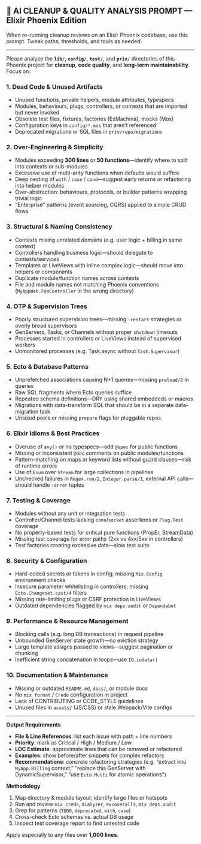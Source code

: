 ## 🤖 AI CLEANUP & QUALITY ANALYSIS PROMPT — Elixir Phoenix Edition

When re-running cleanup reviews on an Elixir Phoenix codebase, use this prompt. Tweak paths, thresholds, and tools as needed:

---
Please analyze the **`lib/`**, **`config/`**, **`test/`**, and **`priv/`** directories of this Phoenix project for **cleanup**, **code quality**, and **long-term maintainability**. Focus on:

### 1. Dead Code & Unused Artifacts  
- Unused functions, private helpers, module attributes, typespecs  
- Modules, behaviours, plugs, controllers, or contexts that are imported but never invoked  
- Obsolete test files, fixtures, factories (ExMachina), mocks (Mox)  
- Configuration keys in `config/*.exs` that aren’t referenced  
- Deprecated migrations or SQL files in `priv/repo/migrations`

### 2. Over-Engineering & Simplicity  
- Modules exceeding **300 lines** or **50 functions**—identify where to split into contexts or sub-modules  
- Excessive use of multi-arity functions when defaults would suffice  
- Deep nesting of `with` / `case` / `cond`—suggest early returns or refactoring into helper modules  
- Over-abstraction: behaviours, protocols, or builder patterns wrapping trivial logic  
- “Enterprise” patterns (event sourcing, CQRS) applied to simple CRUD flows

### 3. Structural & Naming Consistency  
- Contexts mixing unrelated domains (e.g. user logic + billing in same context)  
- Controllers handling business logic—should delegate to contexts/services  
- Templates or LiveViews with inline complex logic—should move into helpers or components  
- Duplicate module/function names across contexts  
- File and module names not matching Phoenix conventions (`MyAppWeb.FooController` in the wrong directory)

### 4. OTP & Supervision Trees  
- Poorly structured supervision trees—missing `:restart` strategies or overly broad supervisors  
- GenServers, Tasks, or Channels without proper `shutdown` timeouts  
- Processes started in controllers or LiveViews instead of supervised workers  
- Unmonitored processes (e.g. Task.async without `Task.Supervisor`)  

### 5. Ecto & Database Patterns  
- Unprefetched associations causing N+1 queries—missing `preload/2` in queries  
- Raw SQL fragments where Ecto queries suffice  
- Repeated schema definitions—DRY using shared embeddeds or macros  
- Migrations with data-transform SQL that should be in a separate data-migration task  
- Unsized pools or missing `prepare` flags for pluggable repos  

### 6. Elixir Idioms & Best Practices  
- Overuse of `any()` or no typespecs—add `@spec` for public functions  
- Missing or inconsistent `@doc` comments on public modules/functions  
- Pattern-matching on maps or keyword lists without guard clauses—risk of runtime errors  
- Use of `Enum` over `Stream` for large collections in pipelines  
- Unchecked failures in `Regex.run/2`, `Integer.parse/1`, external API calls—should handle `:error` tuples  

### 7. Testing & Coverage  
- Modules without any unit or integration tests  
- Controller/Channel tests lacking `conn`/`socket` assertions or `Plug.Test` coverage  
- No property-based tests for critical pure functions (PropEr, StreamData)  
- Missing test coverage for error paths (2xx vs 4xx/5xx in controllers)  
- Test factories creating excessive data—slow test suite

### 8. Security & Configuration  
- Hard-coded secrets or tokens in config; missing `Mix.Config` environment checks  
- Insecure parameter whitelisting in controllers; missing `Ecto.Changeset.cast/4` filters  
- Missing rate-limiting plugs or CSRF protection in LiveViews  
- Outdated dependencies flagged by `mix deps.audit` or `Dependabot`

### 9. Performance & Resource Management  
- Blocking calls (e.g. long DB transactions) in request pipeline  
- Unbounded GenServer state growth—no eviction strategy  
- Large template assigns passed to views—suggest pagination or chunking  
- Inefficient string concatenation in loops—use `IO.iodata()`  

### 10. Documentation & Maintenance  
- Missing or outdated `README.md`, `docs/`, or module docs  
- No `mix format` / `Credo` configuration in project  
- Lack of CONTRIBUTING or CODE_STYLE guidelines  
- Unused files in `assets/` (JS/CSS) or stale Webpack/Vite configs  

---

**Output Requirements**  
- **File & Line References**: list each issue with path + line numbers  
- **Priority**: mark as Critical / High / Medium / Low  
- **LOC Estimate**: approximate lines that can be removed or refactored  
- **Examples**: show before/after snippets for complex refactors  
- **Recommendations**: concrete refactoring strategies (e.g. “extract into `MyApp.Billing` context,” “replace this GenServer with DynamicSupervisor,” “use `Ecto.Multi` for atomic operations”)

**Methodology**  
1. Map directory & module layout; identify large files or hotspots  
2. Run and review `mix credo`, `dialyzer`, `excoveralls`, `mix deps.audit`  
3. Grep for patterns (`TODO`, `deprecated`, `with`, `case`)  
4. Cross-check Ecto schemas vs. actual DB usage  
5. Inspect test coverage report to find untested code  

Apply especially to  any files over **1,000 lines**.  
